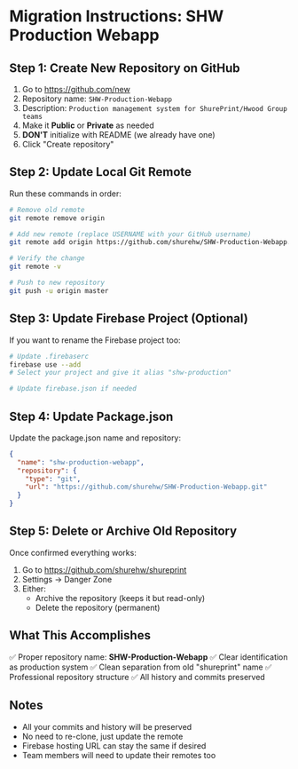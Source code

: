 # Migration Instructions: SHW Production Webapp

## Step 1: Create New Repository on GitHub

1. Go to https://github.com/new
2. Repository name: `SHW-Production-Webapp`
3. Description: `Production management system for ShurePrint/Hwood Group teams`
4. Make it **Public** or **Private** as needed
5. **DON'T** initialize with README (we already have one)
6. Click "Create repository"

## Step 2: Update Local Git Remote

Run these commands in order:

```bash
# Remove old remote
git remote remove origin

# Add new remote (replace USERNAME with your GitHub username)
git remote add origin https://github.com/shurehw/SHW-Production-Webapp.git

# Verify the change
git remote -v

# Push to new repository
git push -u origin master
```

## Step 3: Update Firebase Project (Optional)

If you want to rename the Firebase project too:

```bash
# Update .firebaserc
firebase use --add
# Select your project and give it alias "shw-production"

# Update firebase.json if needed
```

## Step 4: Update Package.json

Update the package.json name and repository:

```json
{
  "name": "shw-production-webapp",
  "repository": {
    "type": "git",
    "url": "https://github.com/shurehw/SHW-Production-Webapp.git"
  }
}
```

## Step 5: Delete or Archive Old Repository

Once confirmed everything works:
1. Go to https://github.com/shurehw/shureprint
2. Settings → Danger Zone
3. Either:
   - Archive the repository (keeps it but read-only)
   - Delete the repository (permanent)

## What This Accomplishes

✅ Proper repository name: **SHW-Production-Webapp**
✅ Clear identification as production system
✅ Clean separation from old "shureprint" name
✅ Professional repository structure
✅ All history and commits preserved

## Notes

- All your commits and history will be preserved
- No need to re-clone, just update the remote
- Firebase hosting URL can stay the same if desired
- Team members will need to update their remotes too